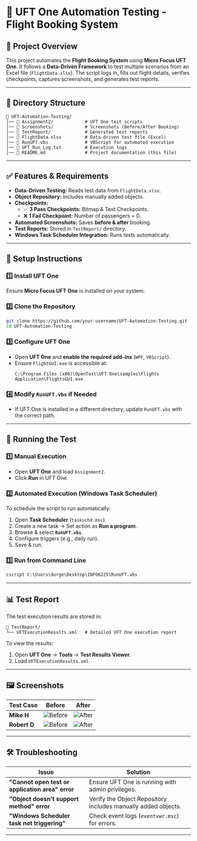 # 🛫 UFT One Automation Testing - Flight Booking System

## 📌 Project Overview
This project automates the **Flight Booking System** using **Micro Focus UFT One**. It follows a **Data-Driven Framework** to test multiple scenarios from an Excel file (`FlightData.xlsx`). The script logs in, fills out flight details, verifies checkpoints, captures screenshots, and generates test reports.

---

## 📂 Directory Structure
```
📁 UFT-Automation-Testing/
│── 📁 Assignment2/            # UFT One test scripts
│── 📁 Screenshots/            # Screenshots (Before/After Booking)
│── 📁 TestReport/             # Generated test reports
│── 📄 FlightData.xlsx         # Data-driven test file (Excel)
│── 📜 RunUFT.vbs              # VBScript for automated execution
│── 📜 UFT_Run_Log.txt         # Execution logs
│── 📜 README.md               # Project documentation (this file)
```

---

## ✅ Features & Requirements
- **Data-Driven Testing:** Reads test data from `FlightData.xlsx`.
- **Object Repository:** Includes manually added objects.
- **Checkpoints:**
  - ✅ **3 Pass Checkpoints:** Bitmap & Text Checkpoints.
  - ❌ **1 Fail Checkpoint:** Number of passengers = 0.
- **Automated Screenshots:** Saves **before & after** booking.
- **Test Reports:** Stored in `TestReport/` directory.
- **Windows Task Scheduler Integration:** Runs tests automatically.

---

## 🔧 Setup Instructions
### **1️⃣ Install UFT One**
Ensure **Micro Focus UFT One** is installed on your system.

### **2️⃣ Clone the Repository**
```bash
git clone https://github.com/your-username/UFT-Automation-Testing.git
cd UFT-Automation-Testing
```

### **3️⃣ Configure UFT One**
- Open **UFT One** and **enable the required add-ins** (`WPF`, `VBScript`).
- Ensure `FlightGUI.exe` is accessible at:
  ```
  C:\Program Files (x86)\OpenText\UFT One\samples\Flights Application\FlightsGUI.exe
  ```

### **4️⃣ Modify `RunUFT.vbs` if Needed**
- If UFT One is installed in a different directory, update `RunUFT.vbs` with the correct path.

---

## 🚀 Running the Test
### **1️⃣ Manual Execution**
- Open **UFT One** and load `Assignment2`.
- Click **Run** in UFT One.

### **2️⃣ Automated Execution (Windows Task Scheduler)**
To schedule the script to run automatically:
1. Open **Task Scheduler** (`taskschd.msc`).
2. Create a new task → Set action as **Run a program**.
3. Browse & select **`RunUFT.vbs`**.
4. Configure triggers (e.g., daily run).
5. Save & run.

### **3️⃣ Run from Command Line**
```cmd
cscript C:\Users\durge\Desktop\INFO6225\RunUFT.vbs
```

---

## 📊 Test Report
The test execution results are stored in:
```
📁 TestReport/
└── UFTExecutionResults.xml   # Detailed UFT One execution report
```
To view the results:
1. Open **UFT One** → **Tools** → **Test Results Viewer**.
2. Load `UFTExecutionResults.xml`.

---

## 🖼️ Screenshots
| Test Case | Before | After |
|-----------|--------|-------|
| **Mike H** | ![Before](Screenshots/Before/Before_Booking_Mike_H.png) | ![After](Screenshots/After/After_Booking_Mike_H.png) |
| **Robert D** | ![Before](Screenshots/Before/Before_Booking_Robert_D.png) | ![After](Screenshots/After/After_Booking_Robert_D.png) |

---

## 🛠️ Troubleshooting
| Issue | Solution |
|-------|----------|
| **"Cannot open test or application area" error** | Ensure UFT One is running with admin privileges. |
| **"Object doesn't support method" error** | Verify the Object Repository includes manually added objects. |
| **"Windows Scheduler task not triggering"** | Check event logs (`eventvwr.msc`) for errors. |

---

